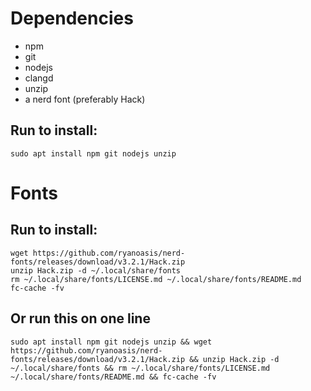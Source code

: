 <h1>Dependencies</h1>

<ul>
<li>npm</li>
<li>git</li>
<li>nodejs</li>
<li>clangd</li>
<li>unzip</li>
<li>a nerd font (preferably Hack)</li>
</ul>

<h2>Run to install:</h2>
<code>sudo apt install npm git nodejs unzip</code>

<h1>Fonts</h1>

<h2>Run to install:</h2>
<pre><code>wget https://github.com/ryanoasis/nerd-fonts/releases/download/v3.2.1/Hack.zip
unzip Hack.zip -d ~/.local/share/fonts
rm ~/.local/share/fonts/LICENSE.md ~/.local/share/fonts/README.md
fc-cache -fv</code></pre>

<h2>Or run this on one line</h2>
<code>sudo apt install npm git nodejs unzip && wget https://github.com/ryanoasis/nerd-fonts/releases/download/v3.2.1/Hack.zip && unzip Hack.zip -d ~/.local/share/fonts && rm ~/.local/share/fonts/LICENSE.md ~/.local/share/fonts/README.md && fc-cache -fv</code>
